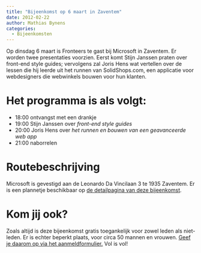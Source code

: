 ```yaml
---
title: "Bijeenkomst op 6 maart in Zaventem"
date: 2012-02-22
author: Mathias Bynens
categories: 
  - Bijeenkomsten
---
```

Op dinsdag 6 maart is Fronteers te gast bij Microsoft in Zaventem. Er worden twee presentaties voorzien. Eerst komt Stijn Janssen praten over front-end style guides; vervolgens zal Joris Hens wat vertellen over de lessen die hij leerde uit het runnen van SolidShops.com, een applicatie voor webdesigners die webwinkels bouwen voor hun klanten.

# Het programma is als volgt:

* 18:00 ontvangst met een drankje
* 19:00 Stijn Janssen over _front-end style guides_
* 20:00 Joris Hens over _het runnen en bouwen van een geavanceerde web app_
* 21:00 naborrelen

# Routebeschrijving

Microsoft is gevestigd aan de  Leonardo Da Vincilaan 3 te 1935 Zaventem. Er is een plannetje beschikbaar op [de detailpagina van deze bijeenkomst](/bijeenkomsten/2012/microsoft).

# Kom jij ook?

Zoals altijd is deze bijeenkomst gratis toegankelijk voor zowel leden als niet-leden. Er is echter beperkt plaats, voor circa 50 mannen en vrouwen. [Geef je daarom op via het aanmeldformulier.](/bijeenkomsten/2012/microsoft#formulier-1) Vol is vol!

